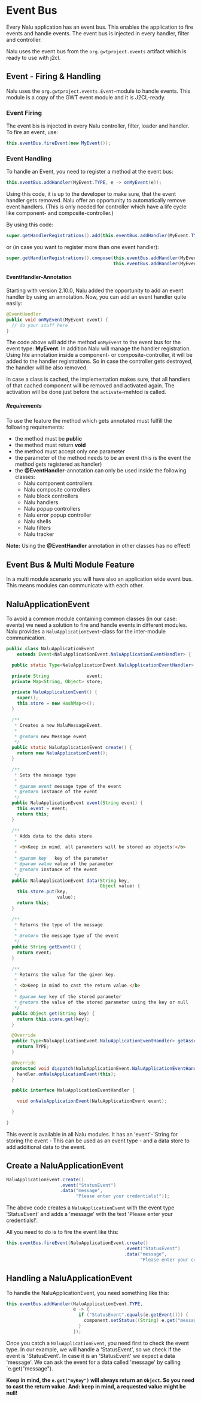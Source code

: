 # Event Bus
Every Nalu application has an event bus. This enables the application to fire events and handle events. The event bus is injected in every handler, filter and controller.

Nalu uses the event bus from the `org.gwtproject.events` artifact which is ready to use with j2cl.

## Event - Firing & Handling

Nalu uses the `org.gwtproject.events.Event`-module to handle events. This module is a copy of the GWT event module and it is J2CL-ready.

### Event Firing

The event bis is injected in every Nalu controller, filter, loader and handler. To fire an event, use:

```java
this.eventBus.fireEvent(new MyEvent());
```

### Event Handling

To handle an Event, you need to register a method at the event bus:

```java
this.eventBus.addHandler(MyEvent.TYPE, e -> onMyEvent(e));
```

Using this code, it is up to the developer to make sure, that the event handler gets removed. Nalu offer an opportunity to automatically remove event handlers. (This is only needed for controller which have a life cycle like component- and composite-controller.)

By using this code:

```java
super.getHandlerRegistrations().add(this.eventBus.addHandler(MyEvent.TYPE, e -> this.onMyEvent(e)));
```

or (in case you want to register more than one event handler):

```java
super.getHandlerRegistrations().compose(this.eventBus.addHandler(MyEvent01.TYPE, e -> this.onMyEvent01(e)), 
                                        this.eventBus.addHandler(MyEvent02.TYPE, e -> this.onMyEvent02(e)));
```

#### EventHandler-Annotation

Starting with version 2.10.0, Nalu added the opportunity to add an event handler by using an annotation. Now, you can add an event handler quite easily:

```java
@EventHandler
public void onMyEvent(MyEvent event) {
  // do your stuff here
}
```

The code above will add the method `onMyEvent` to the event bus for the event type: **MyEvent**. In addition Nalu will manage the handler registration. Using hte annotation inside a component- or composite-controller, it will be added to the handler registrations. So in case the controller gets destroyed, the handler will be also removed.

In case a class is cached, the implementation makes sure, that all handlers of that cached component will be removed and activated again. The activation will be done just before the `activate`-mehtod is called.  

##### Requirements

To use the feature the method which gets annotated must fulfill the following requirements:

* the method must be **public**
* the method must return **void**
* the method must accept only one parameter
* the parameter of the method needs to be an event (this is the event the method gets registered as handler)
* the **@EventHandler**-annotation can only be used inside the following classes:
  * Nalu component controllers
  * Nalu composite controllers
  * Nalu block controllers
  * Nalu handlers
  * Nalu popup controllers
  * Nalu error popup controller
  * Nalu shells
  * Nalu filters
  * Nalu tracker

**Note:** Using the **@EventHandler** annotation in other classes has no effect!

## Event Bus & Multi Module Feature
In a multi module scenario you will have also an application wide event bus. This means modules can communicate with each other.

## NaluApplicationEvent
To avoid a common module containing common classes (in our case: events) we need a solution to fire and handle events in different modules. Nalu provides a `NaluApplicationEvent`-class for the inter-module communication.
```java
public class NaluApplicationEvent
    extends Event<NaluApplicationEvent.NaluApplicationEventHandler> {

  public static Type<NaluApplicationEvent.NaluApplicationEventHandler> TYPE = new Type<>();

  private String              event;
  private Map<String, Object> store;

  private NaluApplicationEvent() {
    super();
    this.store = new HashMap<>();
  }

  /**
   * Creates a new NaluMessageEvent.
   *
   * @return new Message event
   */
  public static NaluApplicationEvent create() {
    return new NaluApplicationEvent();
  }

  /**
   * Sets the message type
   *
   * @param event message type of the event
   * @return instance of the event
   */
  public NaluApplicationEvent event(String event) {
    this.event = event;
    return this;
  }

  /**
   * Adds data to the data store.
   *
   * <b>Keep in mind, all parameters will be stored as objects!</b>
   *
   * @param key   key of the parameter
   * @param value value of the parameter
   * @return instance of the event
   */
  public NaluApplicationEvent data(String key,
                                   Object value) {
    this.store.put(key,
                   value);
    return this;
  }

  /**
   * Returns the type of the message.
   *
   * @return the message type of the event
   */
  public String getEvent() {
    return event;
  }

  /**
   * Returns the value for the given key.
   *
   * <b>Keep in mind to cast the return value.</b>
   *
   * @param key key of the stored parameter
   * @return the value of the stored parameter using the key or null
   */
  public Object get(String key) {
    return this.store.get(key);
  }

  @Override
  public Type<NaluApplicationEvent.NaluApplicationEventHandler> getAssociatedType() {
    return TYPE;
  }

  @Override
  protected void dispatch(NaluApplicationEvent.NaluApplicationEventHandler handler) {
    handler.onNaluApplicationEvent(this);
  }

  public interface NaluApplicationEventHandler {

    void onNaluApplicationEvent(NaluApplicationEvent event);

  }

}
```
This event is available in all Nalu modules. It has an 'event'-'String for storing the event - This can be used as an event type - and a data store to add additional data to the event.

## Create a NaluApplicationEvent
```java
NaluApplicationEvent.create()
                    .event("StatusEvent")
                    .data("message",
                          "Please enter your credentials!"));
```
The above code creates a `NaluApplicationEvent` with the event type 'StatusEvent' and adds a 'message' with the text 'Please enter your credentials!'.

All you need to do is to fire the event like this:
```java
this.eventBus.fireEvent(NaluApplicationEvent.create()
                                            .event("StatusEvent")
                                            .data("message",
                                                  "Please enter your credentials!"));
```

## Handling a NaluApplicationEvent
To handle the NaluApplicationEvent, you need something like this:
```java
this.eventBus.addHandler(NaluApplicationEvent.TYPE,
                         e -> {
                           if ("StatusEvent".equals(e.getEvent())) {
                             component.setStatus((String) e.get("message"));
                           }
                         });
```
Once you catch a `NaluApplicationEvent`, you need first to check the event type. In our example, we will handle a 'StatusEvent', so we check if the event is 'StatusEvent'. In case it is an 'StatusEvent' we expect a data 'message'. We can ask the event for a data called 'message' by calling `e.get("message").

**Keep in mind, the `e.get("myKey")` will always return an `Object`. So you need to cast the return value. And: keep in mind,  a requested value might be null!**